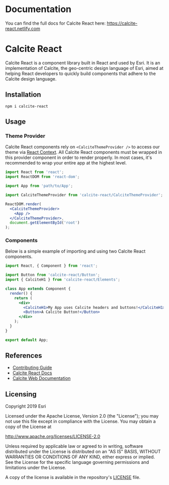 # Documentation

You can find the full docs for Calcite React here: https://calcite-react.netlify.com

# Calcite React

Calcite React is a component library built in React and used by Esri. It is an
implementation of Calcite, the geo-centric design language of Esri, aimed at
helping React developers to quickly build components that adhere to the Calcite
design language.

## Installation

```shell
npm i calcite-react
```

## Usage

### Theme Provider

Calcite React components rely on `<CalciteThemeProvider />` to access our theme
via [React Context](https://reactjs.org/docs/context.html). All Calcite React
components must be wrapped in this provider component in order to render
properly. In most cases, it's recommended to wrap your entire app at the highest
level.

```jsx
import React from 'react';
import ReactDOM from 'react-dom';

import App from 'path/to/App';

import CalciteThemeProvider from 'calcite-react/CalciteThemeProvider';

ReactDOM.render(
  <CalciteThemeProvider>
    <App />
  </CalciteThemeProvider>,
  document.getElementById('root')
);
```

### Components

Below is a simple example of importing and using two Calcite React components.

```jsx
import React, { Component } from 'react';

import Button from 'calcite-react/Button';
import { CalciteH1 } from 'calcite-react/Elements';

class App extends Component {
  render() {
    return (
      <div>
        <CalciteH1>My App uses Calcite headers and buttons!</CalciteH1>
        <Button>A Calcite Button!</Button>
      </div>
    );
  }
}

export default App;
```

## References

- [Contributing Guide](/CONTRIBUTING.md)
- [Calcite React Docs](https://calcite-react.netlify.com)
- [Calcite Web Documentation](http://esri.github.io/calcite-web/documentation/)

## Licensing

Copyright 2019 Esri

Licensed under the Apache License, Version 2.0 (the "License");
you may not use this file except in compliance with the License.
You may obtain a copy of the License at

http://www.apache.org/licenses/LICENSE-2.0

Unless required by applicable law or agreed to in writing, software
distributed under the License is distributed on an "AS IS" BASIS,
WITHOUT WARRANTIES OR CONDITIONS OF ANY KIND, either express or implied.
See the License for the specific language governing permissions and
limitations under the License.

A copy of the license is available in the repository's [LICENSE](/LICENSE) file.
